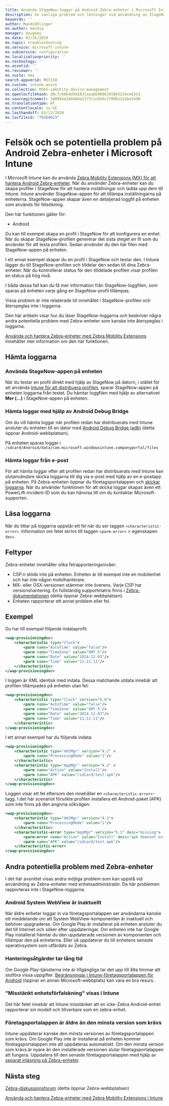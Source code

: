 ```yaml
---
title: Använda StageNow-loggar på Android Zebra-enheter i Microsoft Intune – Azure | Microsoft Docs
description: Se vanliga problem och lösningar vid användning av StageNow på Android-enheter med Microsoft Intune. Lär dig även hur du hämtar loggar och se exempel på hur du kan läsa loggarna med avseende på framgång eller fel.
keywords: ''
author: MandiOhlinger
ms.author: mandia
manager: dougeby
ms.date: 03/26/2019
ms.topic: troubleshooting
ms.service: microsoft-intune
ms.subservice: configuration
ms.localizationpriority: ''
ms.technology: ''
ms.assetid: ''
ms.reviewer: ''
ms.suite: ems
search.appverid: MET150
ms.custom: intune-azure
ms.collection: M365-identity-device-management
ms.openlocfilehash: d8c7c60b4d9d1831aaabb9886345865234ce6351
ms.sourcegitcommit: 3d895be2844bda2177c2c85dc2f09612a1be5490
ms.translationtype: HT
ms.contentlocale: sv-SE
ms.lasthandoff: 03/13/2020
ms.locfileid: "79364623"
---
```

# <a name="troubleshoot-and-see-potential-issues-on-android-zebra-devices-in-microsoft-intune"></a>Felsök och se potentiella problem på Android Zebra-enheter i Microsoft Intune



I Microsoft Intune kan du använda [Zebra Mobility Extensions (MX) för att hantera Android Zebra-enheter](android-zebra-mx-overview.md). När du använder Zebra-enheter kan du skapa profiler i StageNow för att hantera inställningar och ladda upp dem till Intune. Intune använder StageNow-appen för att tillämpa inställningarna på enheterna. StageNow-appen skapar även en detaljerad loggfil på enheten som används för felsökning.

Den här funktionen gäller för:

- Android

Du kan till exempel skapa en profil i StageNow för att konfigurera en enhet. När du skapar StageNow-profilen genererar det sista steget en fil som du använder för att testa profilen. Sedan använder du den här filen med StageNow-appen på enheten.

I ett annat exempel skapar du en profil i StageNow och testar den. I Intune lägger du till StageNow-profilen och tilldelar den sedan till dina Zebra-enheter. När du kontrollerar status för den tilldelade profilen visar profilen en status på hög nivå.

I båda dessa fall kan du få mer information från StageNow-loggfilen, som sparas på enheten varje gång en StageNow-profil tillämpas.

Vissa problem är inte relaterade till innehållet i StageNow-profilen och återspeglas inte i loggarna.

Den här artikeln visar hur du läser StageNow-loggarna och beskriver några andra potentiella problem med Zebra-enheter som kanske inte återspeglas i loggarna.

[Använda och hantera Zebra-enheter med Zebra Mobility Extensions](android-zebra-mx-overview.md) innehåller mer information om den här funktionen.

## <a name="get-the-logs"></a>Hämta loggarna

### <a name="use-the-stagenow-app-on-the-device"></a>Använda StageNow-appen på enheten
När du testar en profil direkt med hjälp av StageNow på datorn, i stället för att använda [Intune för att distribuera profilen](android-zebra-mx-overview.md#step-4-create-a-device-management-profile-in-stagenow), sparar StageNow-appen på enheten loggarna från testet. Du hämtar loggfilen med hjälp av alternativet **Mer (...)** i StageNow-appen på enheten.

### <a name="get-logs-using-android-debug-bridge"></a>Hämta loggar med hjälp av Android Debug Bridge
Om du vill hämta loggar när profilen redan har distribuerats med Intune ansluter du enheten till en dator med [Android Debug Bridge (adb)](https://developer.android.com/studio/command-line/adb) (detta öppnar Android-webbplatsen).

På enheten sparas loggar i `/sdcard/Android/data/com.microsoft.windowsintune.companyportal/files`

### <a name="get-logs-from-email"></a>Hämta loggar från e-post
För att hämta loggar efter att profilen redan har distribuerats med Intune kan slutanvändare skicka loggarna till dig via e-post med hjälp av en e-postapp på enheten. På Zebra-enheten öppnar du företagsportalappen och [skickar loggarna](https://docs.microsoft.com/user-help/send-logs-to-your-it-admin-by-email-android). När du använder funktionen för att skicka loggar skapas även ett PowerLift-incident-ID som du kan hänvisa till om du kontaktar Microsoft-supporten.

## <a name="read-the-logs"></a>Läsa loggarna

När du tittar på loggarna uppstår ett fel när du ser taggen `<characteristic-error>`. Information om felet skrivs till taggen `<parm-error>` > egenskapen `desc`.

## <a name="error-types"></a>Feltyper

Zebra-enheter innehåller olika felrapporteringsnivåer:

- CSP:n stöds inte på enheten. Enheten är till exempel inte en mobilenhet och har inte någon mobilhanterare.
- MX- eller OSX-versionen stämmer inte överens. Varje CSP har versionshantering. En fullständig supportmatris finns i [Zebra-dokumentationen](http://techdocs.zebra.com/mx/) (detta öppnar Zebra-webbplatsen).
- Enheten rapporterar ett annat problem eller fel.

## <a name="examples"></a>Exempel

Du har till exempel följande indataprofil:

```xml
<wap-provisioningdoc>
    <characteristic type="Clock">
        <parm name="AutoTime" value="false"/>
        <parm name="TimeZone" value="GMT-5"/>
        <parm name="Date" value="2014-12-03"/>
        <parm name="Time" value="11:11:11"/>
    </characteristic>
</wap-provisioningdoc>
```

I loggen är XML identisk med indata. Dessa matchande utdata innebär att profilen tillämpades på enheten utan fel:

```xml
<wap-provisioningdoc>
    <characteristic type="Clock" version="6.0">
        <parm name="AutoTime" value="false"/>
        <parm name="TimeZone" value="GMT-5"/>
        <parm name="Date" value="2014-12-03"/>
        <parm name="Time" value="11:11:11"/>
    </characteristic>
</wap-provisioningdoc>
```

I ett annat exempel har du följande indata:

```xml
<wap-provisioningdoc>
    <characteristic type="XmlMgr" version="4.2" >
        <parm name="ProcessingMode" value="1"/>
    </characteristic>
    <characteristic type="AppMgr" version="4.2" >
        <parm name="Action" value="Install"/>
        <parm name="APK" value="/sdcard/test.apk"/>
    </characteristic>
</wap-provisioningdoc>
```

Loggen visar ett fel eftersom den innehåller en `<characteristic-error>`-tagg. I det här scenariot försökte profilen installera ett Android-paket (APK) som inte finns på den angivna sökvägen:

```xml
<wap-provisioningdoc>
    <characteristic type="XmlMgr" version="4.2">
        <parm name="ProcessingMode" value="1"/>
    </characteristic>
    <characteristic-error type="AppMgr" version="5.1" desc="missing">
        <parm-error name="Action" value="Install" desc="apk doesnot exist in the path"/>
        <parm name="APK" value="/sdcard/test.apk"/>
    </characteristic-error>
</wap-provisioningdoc>
```

## <a name="other-potential-issues-with-zebra-devices"></a>Andra potentiella problem med Zebra-enheter

I det här avsnittet visas andra möjliga problem som kan uppstå vid användning av Zebra-enheter med enhetsadministratör. De här problemen rapporteras inte i StageNow-loggarna.

### <a name="android-system-webview-is-out-of-date"></a>Android System WebView är inaktuellt

När äldre enheter loggar in via företagsportalappen ser användarna kanske ett meddelande om att System WebView-komponenten är inaktuell och behöver uppgraderas. Om Google Play är installerat på enheten ansluter du det till Internet och söker efter uppdateringar. Om enheten inte har Google Play installerat hämtar du den uppdaterade versionen av komponenten och tillämpar den på enheterna. Eller så uppdaterar du till enhetens senaste operativsystem som utfärdats av Zebra.

### <a name="management-actions-take-a-long-time"></a>Hanteringsåtgärder tar lång tid

Om Google Play-tjänsterna inte är tillgängliga tar det upp till åtta timmar att slutföra vissa uppgifter. [Begränsningar i Intune-företagsportalappen för Android](https://support.microsoft.com/help/3211588/limitations-of-intune-company-portal-app-for-android-in-china) (öppnar en annan Microsoft-webbplats) kan vara en bra resurs.

### <a name="device-spoofing-suspected-shows-in-intune"></a>"Misstänkt enhetsförfalskning" visas i Intune

Det här felet innebär att Intune misstänker att en icke-Zebra Android-enhet rapporterar sin modell och tillverkare som en zebra-enhet.

### <a name="company-portal-app-is-older-than-minimum-required-version"></a>Företagsportalappen är äldre än den minsta version som krävs

Intune uppdaterar kanske den minsta versionen av företagsportalappen som krävs. Om Google Play inte är installerat på enheten kommer företagsportalappen inte att uppdateras automatiskt. Om den minsta version som krävs är nyare än den installerade versionen slutar företagsportalappen att fungera. Uppdatera till den senaste företagsportalappen med hjälp av [separat inläsning på Zebra-enheter](android-zebra-mx-overview.md#sideload-the-company-portal-app).

## <a name="next-steps"></a>Nästa steg

[Zebra-diskussionsforum](https://developer.zebra.com/community/home/discussions) (detta öppnar Zebra-webbplatsen)

[Använda och hantera Zebra-enheter med Zebra Mobility Extensions i Intune](android-zebra-mx-overview.md)
